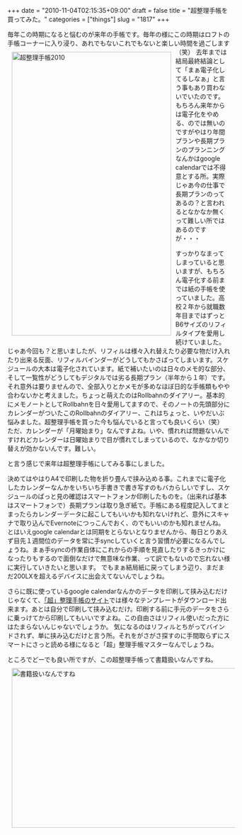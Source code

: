 +++
date = "2010-11-04T02:15:35+09:00"
draft = false
title = "超整理手帳を買ってみた。"
categories = ["things"]
slug = "1817"
+++

毎年この時期になると悩むのが来年の手帳です。毎年の様にこの時期はロフトの手帳コーナーに入り浸り、あれでもないこれでもないと楽しい時間を過ごします（笑）
<a href="http://www.flickr.com/photos/keruru/5143065308/" title="超整理手帳2010 by けるる, on Flickr"><img src="http://farm2.static.flickr.com/1351/5143065308_fbc85e578b_z.jpg" width="360" height="640" alt="超整理手帳2010" align="left" vspace="10" hspace="10" /></a>
去年までは結局最終結論として「まぁ電子化してるしなぁ」と言う事もあり買わないでいたのです。もちろん来年からは電子化をやめる、のでは無いのですがやはり年間プランや長期プランのプランニングなんかはgoogle calendarでは不得意とする所。実際じゃあ今の仕事で長期プランのってあるの？と言われるとなかなか無くって難しい所ではあるのですが・・・

すっかりなまってしまっていると思いますが、もちろん電子化する前までは紙の手帳を使っていました。高校２年から就職数年目まではずっとB6サイズのリフィルタイプを愛用し続けていました。じゃあ今回も？と思いましたが、リフィルは様々入れ替えたり必要な物だけ入れたり出来る反面、リフィルバインダーがどうしてもかさばってしまいます。スケジュールの大本は電子化されています。紙で補いたいのは日々のメモ的な部分、そして一覧性がどうしてもデジタルでは劣る長期プラン（半年から１年）です。それ意外は要りませんので、全部入りとかメモが多めなほぼ日的な手帳類もやや合わないかと考えました。ちょっと萌えたのはRollbahnのダイアリー。基本的にメモノートとしてRollbahnを日々愛用してますので、そのノートの先頭部分にカレンダーがついたこのRollbahnのダイアリー、これはちょっと、いやだいぶ悩みました。超整理手帳を買った今も悩んでいると言っても良いくらい（笑）
ただ、カレンダーが「月曜始まり」なんですよね。いや、慣れれば問題ないんですけれどカレンダーは日曜始まりで目が慣れてしまっているので、なかなか切り替えが効かないんです。難しい。

と言う感じで来年は超整理手帳にしてみる事にしました。

決めてはやはりA4で印刷した物を折り畳んで挟み込める事。これまでに電子化したカレンダーなんかをいちいち手書きで書き写すのもバカらしいですし、スケジュールのぱっと見の確認はスマートフォンか印刷したものを。（出来れば基本はスマートフォンで）長期プランは取り急ぎ紙で。手帳にある程度記入してまとまったらカレンダーデータに起こしてもいいかも知れないけれど、意外にスキャナで取り込んでEvernoteにつっこんでおく、のでもいいのかも知れませんね。とはいえgoogle calendarとは同期をとらないとなりませんから、毎日とりあえず目先１週間位のデータを常に手syncしていくと言う習慣が必要になるんでしょうね。まぁ手syncの作業自体にこれからの手順を見直したりするきっかけになったりもするので面倒なだけで無意味な作業、って訳でもないので忘れない様に実行していきたいと思います。
でもまぁ結局紙に戻ってしまう辺り、まだまだ200LXを超えるデバイスに出会えてないんでしょうね。

さらに既に使っているgoogle calendarなんかのデータを印刷して挟み込むだけじゃなくて、<a href="http://moura.jp/lifeculture/datebook/">「超」整理手帳のサイト</a>では様々なテンプレートがダウンロード出来ます。あとは自分で印刷して挟み込むだけ。印刷する前に手元のデータをさらに乗っけてから印刷してもいいですよね。この自由さはリフィル使いだった方にはたまらないんじゃないでしょうか。
気になるのはリフィルとちがってバインドされず、単に挟み込むだけと言う所。それをがさがさ探すのに手間取らずにスマートにさっと読める様になると「超」整理手帳マスターなんでしょうね。

ところでどーでも良い所ですが、この超整理手帳って書籍扱いなんですね。
<a href="http://www.flickr.com/photos/keruru/5142467335/" title="書籍扱いなんですね by けるる, on Flickr"><img src="http://farm2.static.flickr.com/1357/5142467335_f798c0f493_z.jpg" width="640" height="360" alt="書籍扱いなんですね" vspace="10" hspace="10" /></a>
